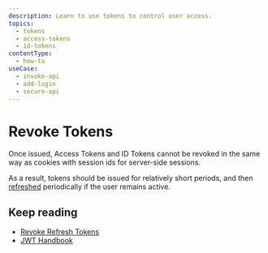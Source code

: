```yaml
---
description: Learn to use tokens to control user access.
topics:
  - tokens
  - access-tokens
  - id-tokens
contentType:
  - how-to
useCase:
  - invoke-api
  - add-login
  - secure-api
---
```


# Revoke Tokens

Once issued, Access Tokens and ID Tokens cannot be revoked in the same way as cookies with session ids for server-side sessions. 

As a result, tokens should be issued for relatively short periods, and then [refreshed](/tokens/concepts/refresh-tokens) periodically if the user remains active.

## Keep reading

* [Revoke Refresh Tokens](/tokens/guides/revoke-refresh-tokens)
* [JWT Handbook](https://auth0.com/resources/ebooks/jwt-handbook)

